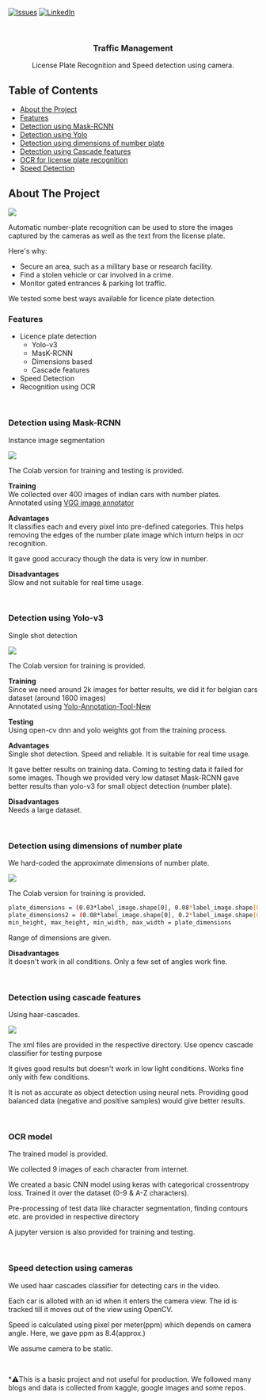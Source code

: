 [![Issues][issues-shield]][issues-url]
[![LinkedIn][linkedin-shield]][linkedin-url]


<br />
<p align="center">
  <h3 align="center">Traffic Management</h3>

  <p align="center">
    License Plate Recognition and Speed detection using camera. 
    <br />
  </p>
</p>



<!-- TABLE OF CONTENTS -->
## Table of Contents

* [About the Project](#about-the-project)
* [Features](#Features)
* [Detection using Mask-RCNN](#Detection-using-Mask-RCNN)
* [Detection using Yolo](#Detection-using-Yolo-v3)
* [Detection using dimensions of number plate](#Detection-using-dimensions-of-number-plate)
* [Detection using Cascade features](#Detection-using-cascade-features)
* [OCR for license plate recognition](#OCR-model)
* [Speed Detection](#Speed-detection-using-cameras)



<!-- ABOUT THE PROJECT -->
## About The Project

<img src="https://www.milesight.com/structure/image/show-page/lpr-camera/4.png"/>

Automatic number-plate recognition can be used to store the images captured by the cameras as well as the text from the license plate.

Here's why:
* Secure an area, such as a military base or research facility.
* Find a stolen vehicle or car involved in a crime.
* Monitor gated entrances & parking lot traffic.

We tested some best ways available for licence plate detection.

### Features
* Licence plate detection
  * Yolo-v3
  * MasK-RCNN
  * Dimensions based
  * Cascade features
* Speed Detection
* Recognition using OCR


<br/>

### Detection using Mask-RCNN

Instance image segmentation

<img src="images/mask.png"/>

The Colab version for training and testing is provided.

**Training** <br/>
We collected over 400 images of indian cars with number plates. <br/>
Annotated using [VGG image annotator](https://www.robots.ox.ac.uk/~vgg/software/via/via-1.0.1.html)

**Advantages** <br/>
It classifies each and every pixel into pre-defined categories. This helps removing the edges of the number plate image which inturn helps in ocr recognition.

It gave good accuracy though the data is very low in number.

**Disadvantages** <br/>
Slow and not suitable for real time usage.


<br/>

### Detection using Yolo-v3

Single shot detection

<img src="images/yolo.png"/>

The Colab version for training is provided.

**Training** <br/>
Since we need around 2k images for better results, we did it for belgian cars dataset (around 1600 images) <br/>
Annotated using [Yolo-Annotation-Tool-New](https://github.com/ManivannanMurugavel/Yolo-Annotation-Tool-New-)

**Testing** <br/>
Using open-cv dnn and yolo weights got from the training process.

**Advantages** <br/>
Single shot detection. Speed and reliable.
It is suitable for real time usage.

It gave better results on training data. Coming to testing data it failed for some images. Though we provided very low dataset Mask-RCNN gave better results than yolo-v3 for small object detection (number plate).

**Disadvantages** <br/>
Needs a large dataset.


<br/>

### Detection using dimensions of number plate

We hard-coded the approximate dimensions of number plate. 

<img src="images/dimensions.png"/>

The Colab version for training is provided.

```sh
plate_dimensions = (0.03*label_image.shape[0], 0.08*label_image.shape[0], 0.15*label_image.shape[1], 0.3*label_image.shape[1])
plate_dimensions2 = (0.08*label_image.shape[0], 0.2*label_image.shape[0], 0.15*label_image.shape[1], 0.4*label_image.shape[1])
min_height, max_height, min_width, max_width = plate_dimensions
```

Range of dimensions are given. 

**Disadvantages** <br/>
It doesn't work in all conditions. Only a few set of angles work fine.


<br/>

### Detection using cascade features

Using haar-cascades.

<img src="images/haar.png"/>

The xml files are provided in the respective directory.
Use opencv cascade classifier for testing purpose

It gives good results but doesn't work in low light conditions. Works fine only with few conditions.

It is not as accurate as object detection using neural nets. Providing good balanced data (negative and positive samples) would give better results.


<br/>

### OCR model

The trained model is provided.

We collected 9 images of each character from internet.

We created a basic CNN model using keras with categorical crossentropy loss. Trained it over the dataset (0-9 & A-Z characters).

Pre-processing of test data like character segmentation, finding contours etc. are provided in respective directory

A jupyter version is also provided for training and testing.


<br/>

### Speed detection using cameras

We used haar cascades classifier for detecting cars in the video.

Each car is alloted with an id when it enters the camera view. The id is tracked till it moves out of the view using OpenCV. 

Speed is calculated using pixel per meter(ppm) which depends on camera angle. Here, we gave ppm as 8.4(approx.)

We assume camera to be static.





<!-- MARKDOWN LINKS & IMAGES -->
[linkedin-shield]: https://img.shields.io/badge/-LinkedIn-black.svg?style=flat-square&logo=linkedin&colorB=555
[linkedin-url]: https://linkedin.com/in/mahesh-babu-60641016a
[issues-url]: https://github.com/maheshmb13/Traffic-Management/issues
[issues-shield]: https://img.shields.io/github/issues/othneildrew/Best-README-Template.svg?style=flat-square


<br/>

*⚠️This is a basic project and not useful for production. We followed many blogs and data is collected from kaggle, google images and some repos.
